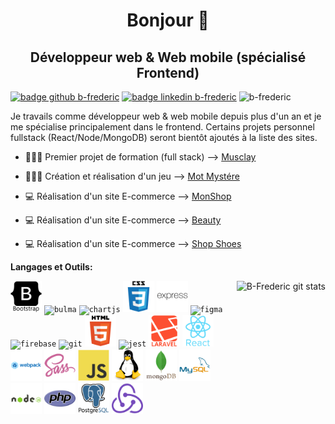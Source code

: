 <h1 align="center">Bonjour 👋</h1>
<h2 align="center">Développeur web  & Web mobile (spécialisé Frontend)</h2>

<p align="left">
<a href="https://github.com/B-Frederic"><img src="https://img.shields.io/badge/github-%23121011.svg?style=for-the-badge&logo=github&logoColor=white" height="25" alt="badge github b-frederic"></a>
<a href="https://www.linkedin.com/in/frederic-betaouaf/"><img src="https://img.shields.io/badge/-LinkedIn-blue?style=flat&logo=Linkedin&logoColor=white" height="25" alt="badge linkedin b-frederic"></a>
<img src="https://komarev.com/ghpvc/?username=b-frederic&label=Profile%20views&color=0e75b6&style=flat" height="25" alt="b-frederic" />
</p>

<p>Je travails comme développeur web & web mobile depuis plus d'un an et je me spécialise principalement dans le frontend. Certains projets personnel fullstack (React/Node/MongoDB) seront bientôt ajoutés à la liste des sites.</p>

- 👨🏽‍💻 Premier projet de formation (full stack) --> [Musclay](https://musclay.web.app/)

- 👨🏽‍💻 Création et réalisation d'un jeu --> [Mot Mystére](https://frederic-betaouaf-motmystere.netlify.app/)

- 💻 Réalisation d'un site E-commerce --> [MonShop](https://frederic-monshop.web.app/)

- 💻 Réalisation d'un site E-commerce --> [Beauty](https://frederic-b-beauty-shop.netlify.app/)

- 💻 Réalisation d'un site E-commerce --> [Shop Shoes](https://frederic-b-shop-shoes.netlify.app/)

**Langages et Outils:**
<p>
  <a href="https://github.com/B-Frederic/handle-path-oz">
    <img height="80%" align="right" alt="B-Frederic git stats" src="https://github-readme-stats.vercel.app/api?username=B-Frederic&show_icons=true&hide_border=true" />
  </a>
  
<code><img src="https://raw.githubusercontent.com/devicons/devicon/master/icons/bootstrap/bootstrap-plain-wordmark.svg" alt="bootstrap" width="50" height="50" /></code>
<code><img src="https://raw.githubusercontent.com/gilbarbara/logos/804dc257b59e144eaca5bc6ffd16949752c6f789/logos/bulma.svg" alt="bulma" width="50" height="50" /></code>
<code><img src="https://www.chartjs.org/media/logo-title.svg" alt="chartjs" width="50" height="50" /></code>
<code><img src="https://raw.githubusercontent.com/devicons/devicon/master/icons/css3/css3-original-wordmark.svg" alt="css3" width="50" height="50" /></code>
<code><img src="https://raw.githubusercontent.com/devicons/devicon/master/icons/express/express-original-wordmark.svg" alt="express" width="50" height="50" /></code>
<code><img src="https://www.vectorlogo.zone/logos/figma/figma-icon.svg" alt="figma" width="50" height="50" /></code>
<br />
<code><img src="https://www.vectorlogo.zone/logos/firebase/firebase-icon.svg" alt="firebase" width="50" height="50" /></code>
<code><img src="https://www.vectorlogo.zone/logos/git-scm/git-scm-icon.svg" alt="git" width="50" height="50" /></code>
<code><img src="https://raw.githubusercontent.com/devicons/devicon/master/icons/html5/html5-original-wordmark.svg" alt="html5" width="50" height="50" /></code>
<code><img src="https://www.vectorlogo.zone/logos/jestjsio/jestjsio-icon.svg" alt="jest" width="50" height="50" /></code>
<code><img src="https://raw.githubusercontent.com/devicons/devicon/master/icons/laravel/laravel-plain-wordmark.svg" alt="laravel" width="50" height="50" /></code>
<code><img src="https://raw.githubusercontent.com/devicons/devicon/master/icons/react/react-original-wordmark.svg" alt="react" width="50" height="50" /></code>
<br />
<code><img src="https://raw.githubusercontent.com/devicons/devicon/d00d0969292a6569d45b06d3f350f463a0107b0d/icons/webpack/webpack-original-wordmark.svg" alt="webpack" width="50" height="50" /></code>
<code><img src="https://raw.githubusercontent.com/devicons/devicon/master/icons/sass/sass-original.svg" alt="sass" width="50" height="50" /></code>
<code><img src="https://raw.githubusercontent.com/devicons/devicon/master/icons/javascript/javascript-original.svg" alt="javascript" width="50" height="50" /></code>
<code><img src="https://raw.githubusercontent.com/devicons/devicon/master/icons/linux/linux-original.svg" alt="linux" width="50" height="50" /></code>
<code><img src="https://raw.githubusercontent.com/devicons/devicon/master/icons/mongodb/mongodb-original-wordmark.svg" alt="mongodb" width="50" height="50" /></code>
<code><img src="https://raw.githubusercontent.com/devicons/devicon/master/icons/mysql/mysql-original-wordmark.svg" alt="mysql" width="50" height="50" /></code>
<br />
<code><img src="https://raw.githubusercontent.com/devicons/devicon/master/icons/nodejs/nodejs-original-wordmark.svg" alt="nodejs" width="50" height="50" /></code>
<code><img src="https://raw.githubusercontent.com/devicons/devicon/master/icons/php/php-original.svg" alt="php" width="50" height="50" /></code>
<code><img src="https://raw.githubusercontent.com/devicons/devicon/master/icons/postgresql/postgresql-original-wordmark.svg" alt="postgresql" width="50" height="50" /></code>
<code><img src="https://raw.githubusercontent.com/devicons/devicon/master/icons/redux/redux-original.svg" alt="redux" width="50" height="50" /></code>
</p>
